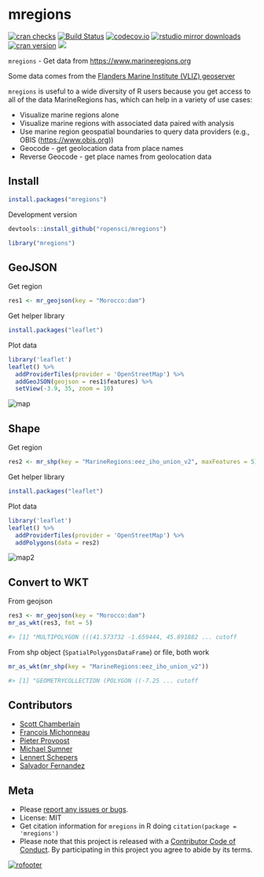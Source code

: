 
# mregions

[![cran
checks](https://cranchecks.info/badges/worst/mregions)](https://cranchecks.info/pkgs/mregions)
[![Build
Status](https://travis-ci.org/ropensci/mregions.svg)](https://travis-ci.org/ropensci/mregions)
[![codecov.io](https://codecov.io/github/ropensci/mregions/coverage.svg?branch=master)](https://codecov.io/github/ropensci/mregions?branch=master)
[![rstudio mirror
downloads](http://cranlogs.r-pkg.org/badges/mregions?color=FAB657)](https://github.com/r-hub/cranlogs.app)
[![cran
version](http://www.r-pkg.org/badges/version/mregions)](https://cran.r-project.org/package=mregions)
[![](https://badges.ropensci.org/53_status.svg)](https://github.com/ropensci/software-review/issues/53)

`mregions` - Get data from <https://www.marineregions.org>

Some data comes from the [Flanders Marine Institute (VLIZ)
geoserver](http://geo.vliz.be/geoserver/web/)

`mregions` is useful to a wide diversity of R users because you get
access to all of the data MarineRegions has, which can help in a variety
of use cases:

-   Visualize marine regions alone
-   Visualize marine regions with associated data paired with analysis
-   Use marine region geospatial boundaries to query data providers
    (e.g., OBIS (<https://www.obis.org>))
-   Geocode - get geolocation data from place names
-   Reverse Geocode - get place names from geolocation data

## Install

``` r
install.packages("mregions")
```

Development version

``` r
devtools::install_github("ropensci/mregions")
```

``` r
library("mregions")
```

## GeoJSON

Get region

``` r
res1 <- mr_geojson(key = "Morocco:dam")
```

Get helper library

``` r
install.packages("leaflet")
```

Plot data

``` r
library('leaflet')
leaflet() %>%
  addProviderTiles(provider = 'OpenStreetMap') %>%
  addGeoJSON(geojson = res1$features) %>%
  setView(-3.9, 35, zoom = 10)
```

![map](tools/img/leaf1.png)

## Shape

Get region

``` r
res2 <- mr_shp(key = "MarineRegions:eez_iho_union_v2", maxFeatures = 5)
```

Get helper library

``` r
install.packages("leaflet")
```

Plot data

``` r
library('leaflet')
leaflet() %>%
  addProviderTiles(provider = 'OpenStreetMap') %>%
  addPolygons(data = res2)
```

![map2](tools/img/leaf2.png)

## Convert to WKT

From geojson

``` r
res3 <- mr_geojson(key = "Morocco:dam")
mr_as_wkt(res3, fmt = 5)

#> [1] "MULTIPOLYGON (((41.573732 -1.659444, 45.891882 ... cutoff
```

From shp object (`SpatialPolygonsDataFrame`) or file, both work

``` r
mr_as_wkt(mr_shp(key = "MarineRegions:eez_iho_union_v2"))

#> [1] "GEOMETRYCOLLECTION (POLYGON ((-7.25 ... cutoff
```

## Contributors

-   [Scott Chamberlain](https://github.com/sckott)
-   [Francois Michonneau](https://github.com/fmichonneau)
-   [Pieter Provoost](https://github.com/pieterprovoost)
-   [Michael Sumner](https://github.com/mdsumner)
-   [Lennert Schepers](https://github.com/LennertSchepers)
-   [Salvador Fernandez](https://github.com/salvafern)

## Meta

-   Please [report any issues or
    bugs](https://github.com/ropensci/mregions/issues).
-   License: MIT
-   Get citation information for `mregions` in R doing
    `citation(package = 'mregions')`
-   Please note that this project is released with a [Contributor Code
    of Conduct](CONDUCT.md). By participating in this project you agree
    to abide by its terms.

[![rofooter](https://ropensci.org/public_images/github_footer.png)](https://ropensci.org)
